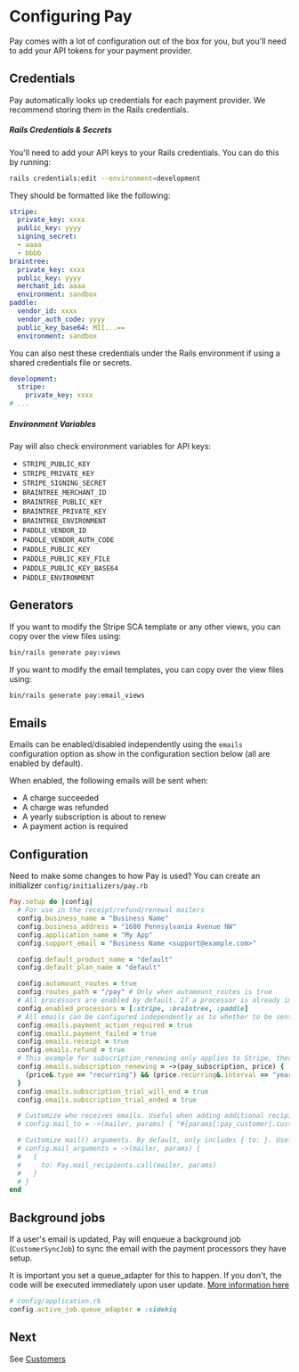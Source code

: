 # Configuring Pay

Pay comes with a lot of configuration out of the box for you, but you'll need to add your API tokens for your payment provider.

## Credentials

Pay automatically looks up credentials for each payment provider. We recommend storing them in the Rails credentials.

##### Rails Credentials & Secrets

You'll need to add your API keys to your Rails credentials. You can do this by running:

```bash
rails credentials:edit --environment=development
```

They should be formatted like the following:

```yaml
stripe:
  private_key: xxxx
  public_key: yyyy
  signing_secret:
  - aaaa
  - bbbb
braintree:
  private_key: xxxx
  public_key: yyyy
  merchant_id: aaaa
  environment: sandbox
paddle:
  vendor_id: xxxx
  vendor_auth_code: yyyy
  public_key_base64: MII...==
  environment: sandbox
```

You can also nest these credentials under the Rails environment if using a shared credentials file or secrets.

```yaml
development:
  stripe:
    private_key: xxxx
# ...
```

##### Environment Variables

Pay will also check environment variables for API keys:

* `STRIPE_PUBLIC_KEY`
* `STRIPE_PRIVATE_KEY`
* `STRIPE_SIGNING_SECRET`
* `BRAINTREE_MERCHANT_ID`
* `BRAINTREE_PUBLIC_KEY`
* `BRAINTREE_PRIVATE_KEY`
* `BRAINTREE_ENVIRONMENT`
* `PADDLE_VENDOR_ID`
* `PADDLE_VENDOR_AUTH_CODE`
* `PADDLE_PUBLIC_KEY`
* `PADDLE_PUBLIC_KEY_FILE`
* `PADDLE_PUBLIC_KEY_BASE64`
* `PADDLE_ENVIRONMENT`

## Generators

If you want to modify the Stripe SCA template or any other views, you can copy over the view files using:

```bash
bin/rails generate pay:views
```

If you want to modify the email templates, you can copy over the view files using:

```bash
bin/rails generate pay:email_views
```

## Emails

Emails can be enabled/disabled independently using the `emails` configuration option as show in the configuration section below (all are enabled by default).

When enabled, the following emails will be sent when:

- A charge succeeded
- A charge was refunded
- A yearly subscription is about to renew
- A payment action is required

## Configuration

Need to make some changes to how Pay is used? You can create an initializer `config/initializers/pay.rb`

```ruby
Pay.setup do |config|
  # For use in the receipt/refund/renewal mailers
  config.business_name = "Business Name"
  config.business_address = "1600 Pennsylvania Avenue NW"
  config.application_name = "My App"
  config.support_email = "Business Name <support@example.com>"

  config.default_product_name = "default"
  config.default_plan_name = "default"

  config.automount_routes = true
  config.routes_path = "/pay" # Only when automount_routes is true
  # All processors are enabled by default. If a processor is already implemented in your application, you can omit it from this list and the processor will not be set up through the Pay gem.
  config.enabled_processors = [:stripe, :braintree, :paddle]
  # All emails can be configured independently as to whether to be sent or not. The values can be set to true, false or a custom lambda to set up more involved logic. The Pay defaults are show below and can be modified as needed.
  config.emails.payment_action_required = true
  config.emails.payment_failed = true
  config.emails.receipt = true
  config.emails.refund = true
  # This example for subscription_renewing only applies to Stripe, therefor we supply the second argument of price
  config.emails.subscription_renewing = ->(pay_subscription, price) {
    (price&.type == "recurring") && (price.recurring&.interval == "year")
  }
  config.emails.subscription_trial_will_end = true
  config.emails.subscription_trial_ended = true

  # Customize who receives emails. Useful when adding additional recipients other than the Pay::Customer. This defaults to the pay customer's email address.
  # config.mail_to = ->(mailer, params) { "#{params[:pay_customer].customer_name} <#{params[:pay_customer].email}>" }

  # Customize mail() arguments. By default, only includes { to: }. Useful when you want to add cc, bcc, customize the mail subject, etc.
  # config.mail_arguments = ->(mailer, params) {
  #   {
  #     to: Pay.mail_recipients.call(mailer, params)
  #   }
  # }
end
```

## Background jobs

If a user's email is updated, Pay will enqueue a background job (`CustomerSyncJob`) to sync the email with the payment processors they have setup.

It is important you set a queue_adapter for this to happen. If you don't, the code will be executed immediately upon user update. [More information here](https://guides.rubyonrails.org/v6.1/active_job_basics.html#backends)

```ruby
# config/application.rb
config.active_job.queue_adapter = :sidekiq
```

## Next

See [Customers](3_customers.md)
